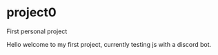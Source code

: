 # project0
First personal project

Hello welcome to my first project, currently testing js with a discord bot.
